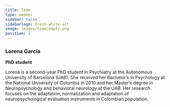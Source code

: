 ```yaml
---
title: Team
type: member
sidebar: false
sidebarlogo: fresh-white-alt
image: images/team/empty.png
position: 3
---
```



### Lorena García

**PhD student**

Lorena is a second-year PhD student in Psychiatry at the Autonomous University of Barcelona (UAB). She received her Bachelor’s in Psychology at the National University of Colombia in 2010 and her Master’s degree in Neuropsychology and behavioral neurology at the UAB. Her research focuses on the adaptation, normalization and adaptation of neuropsychological evaluation instruments in Colombian population.

